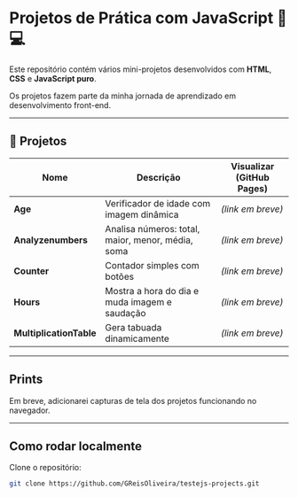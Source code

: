 # Projetos de Prática com JavaScript 🧠💻

Este repositório contém vários mini-projetos desenvolvidos com **HTML**, **CSS** e **JavaScript puro**.

Os projetos fazem parte da minha jornada de aprendizado em desenvolvimento front-end.

---

## 📂 Projetos

| Nome                  | Descrição                                         | Visualizar (GitHub Pages)            |
|-----------------------|--------------------------------------------------|--------------------------------------|
| **Age**               | Verificador de idade com imagem dinâmica         | *(link em breve)*                    |
| **Analyzenumbers**    | Analisa números: total, maior, menor, média, soma| *(link em breve)*                    |
| **Counter**           | Contador simples com botões                      | *(link em breve)*                    |
| **Hours**             | Mostra a hora do dia e muda imagem e saudação    | *(link em breve)*                    |
| **MultiplicationTable** | Gera tabuada dinamicamente                    | *(link em breve)*                    |

---

## Prints
Em breve, adicionarei capturas de tela dos projetos funcionando no navegador.

---

## Como rodar localmente

Clone o repositório:

```bash
git clone https://github.com/GReisOliveira/testejs-projects.git

